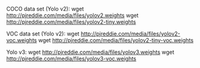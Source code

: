 

COCO data set (Yolo v2):
  wget http://pjreddie.com/media/files/yolov2.weights
  wget http://pjreddie.com/media/files/yolov2-tiny.weights

VOC data set (Yolo v2):
  wget http://pjreddie.com/media/files/yolov2-voc.weights
  wget http://pjreddie.com/media/files/yolov2-tiny-voc.weights

Yolo v3:
  wget http://pjreddie.com/media/files/yolov3.weights
  wget http://pjreddie.com/media/files/yolov3-voc.weights